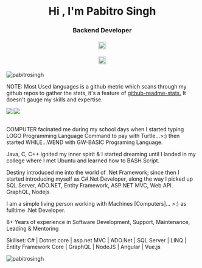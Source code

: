 <html lang="en" dir="ltr">
  <head>
    <meta charset="utf-8">
  </head>
  <body>
     <div>
         <h1 align="center">Hi , I'm Pabitro Singh</h1>
         <h3 align="center">Backend Developer</h3>
       <h4 align="center">
            <a href="https://stackoverflow.com/users/story/11309973"><img align="center" src="https://stackoverflow.design/assets/img/logos/so/logo-stackoverflow.png" height="20px;"/> </a> 
        </h4>
        <h4 align="center">
            <a href="https://www.linkedin.com/in/pabitro-singh-27471721/"><img align="center" src="https://content.linkedin.com/content/dam/me/business/en-us/amp/brand-site/v2/bg/LI-Logo.svg.original.svg" height="20px;"/> </a> 
        </h4>
    </div>
   <div>
        <img src="https://komarev.com/ghpvc/?username=pabitrosingh&color=blue" alt="pabitrosingh"/>
   </div>
    <div>
      <p>
        NOTE: Most Used languages is a github metric which scans through my github repos to gather the stats, it's a feature of <a href="https://github.com/anuraghazra/github-readme-stats">github-readme-stats.</a> It doesn't gauge my skills and expertise.  
      </p>
        <a href="https://github.com/anuraghazra/github-readme-stats">
         <img align="left" src="https://github-readme-stats.vercel.app/api/top-langs?username=pabitrosingh&show_icons=true&locale=en" />
        </a>
      </div>
      <div>
         <a href="https://github.com/anuraghazra/convoychat">
           <img align="center" src="https://github-readme-stats.vercel.app/api?username=pabitrosingh&show_icons=true" />
         </a>
      </div>
    <br/>
      <div>
        <p>
          COMPUTER facinated me during my school days when I started typing LOGO Programming Language Command to pay with Turtle...>:) then started WHILE...WEND with GW-BASIC Programing Language.

Java, C, C++ ignited my inner spirit & I started dreaming until I landed in my college where I met Ubuntu and learned how to BASH Script.

Destiny introduced me into the world of .Net Framework; since then I started introducing myself as C#.Net Developer, along the way I picked up SQL Server, ADO.NET, Entity Framework, ASP.NET MVC, Web API. GraphQL, Nodejs

I am a simple living person working with Machines [Computers]... >:) as fulltime .Net Developer. 

8+ Years of experience in Software Development, Support, Maintenance, Leading & Mentoring

Skillset: C# | Dotnet core | asp.net MVC | ADO.Net | SQL Server | LINQ | Entity Framework Core | GraphQL | NodeJS | Angular | Vue.js
        </p>
      </div>
    <div>
        <img src="https://github-profile-trophy.vercel.app/?username=pabitrosingh" alt="pabitrosingh"/>
    <div>
  </body>
</html>
